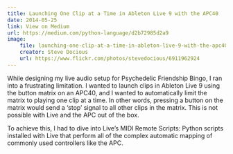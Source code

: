 ```yaml
---
title: Launching One Clip at a Time in Ableton Live 9 with the APC40
date: 2014-05-25
link: View on Medium
url: https://medium.com/python-language/d2b72985d2a9
image:
    file: launching-one-clip-at-a-time-in-ableton-live-9-with-the-apc40.jpg
    creator: Steve Docious
    url: https://www.flickr.com/photos/stevedocious/6911962924
---
```

While designing my live audio setup for Psychedelic Friendship Bingo, I ran into a frustrating limitation. I wanted to launch clips in Ableton Live 9 using the button matrix on an APC40, and I wanted to automatically limit the matrix to playing one clip at a time. In other words, pressing a button on the matrix would send a ‘stop’ signal to all other clips in the matrix. This is not possible with Live and the APC out of the box.

To achieve this, I had to dive into Live’s MIDI Remote Scripts: Python scripts installed with Live that perform all of the complex automatic mapping of commonly used controllers like the APC.
